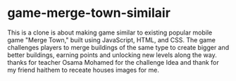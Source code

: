 # game-merge-town-similair

This is a clone is about making game similar to existing popular mobile game "Merge Town," built using JavaScript, HTML, and CSS. The game challenges players to merge buildings of the same type to create bigger and better buildings, earning points and unlocking new levels along the way.
thanks for teacher Osama Mohamed for the challenge Idea and thank for my friend haithem to receate houses images for me.
